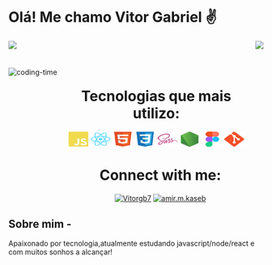 # Olá! Me chamo Vitor Gabriel ✌️

<div>
  <img  height="180em" src="https://github-readme-stats.vercel.app/api?username=Vitorgb7&show_icons=true&theme=great-gatsby&include_all_commits=true&count_private=true"/>
  <img align="right" height="180em" src="https://github-readme-stats.vercel.app/api/top-langs/?username=Vitorgb7&layout=compact&langs_count=16&theme=great-gatsby"/>
</div>
<br>

<div  align="center"> 
  <div style="display: inline_block"><br>
    <img align="left" height="250" alt="coding-time" src="code.gif">
    <h1 align="center">Tecnologias que mais utilizo:</h1>
    <img align="center" height="30" width="40" alt="js-icon"  src="https://raw.githubusercontent.com/devicons/devicon/master/icons/javascript/javascript-plain.svg">
    <img align="center" height="30" width="40" alt="react-icon" src="https://raw.githubusercontent.com/devicons/devicon/master/icons/react/react-original.svg">
    <img align="center" height="30" width="40" alt="html-icon" src="https://raw.githubusercontent.com/devicons/devicon/master/icons/html5/html5-original.svg">
    <img align="center" height="30" width="40" alt="css-icon" src="https://raw.githubusercontent.com/devicons/devicon/master/icons/css3/css3-original.svg">
    <img align="center" height="30" width="40" alt="sass-icon" src="https://raw.githubusercontent.com/devicons/devicon/master/icons/sass/sass-original.svg">
    <img align="center" height="30" width="40" alt="nodejs-icon" src="https://raw.githubusercontent.com/devicons/devicon/master/icons/nodejs/nodejs-original.svg">
    <img align="center" height="30" width="40" alt="figma-icon" src="https://raw.githubusercontent.com/devicons/devicon/master/icons/figma/figma-original.svg">
    <img align="center" height="30" width="40" alt="git-icon" src="https://raw.githubusercontent.com/devicons/devicon/master/icons/git/git-original.svg">
   </div>
</div>

<h1 align="center">Connect with me:</h1>
<div align="center">
<a href="linkedin.com/in/vitor-gabriel-25b392275/" target="blank"><img align="center" src="https://raw.githubusercontent.com/rahuldkjain/github-profile-readme-generator/master/src/images/icons/Social/linked-in-alt.svg" alt="Vitorgb7" height="30" width="40" /></a>
<a href="https://www.instagram.com/vitor_gb04/" target="blank"><img align="center" src="https://raw.githubusercontent.com/rahuldkjain/github-profile-readme-generator/master/src/images/icons/Social/instagram.svg" alt="amir.m.kaseb" height="30" width="40" /></a>
</div>

## Sobre mim -
Apaixonado por tecnologia,atualmente estudando javascript/node/react e com muitos sonhos a alcançar!
